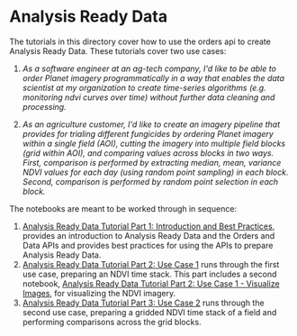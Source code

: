 # Analysis Ready Data

The tutorials in this directory cover how to use the orders api to create Analysis Ready Data. These tutorials cover two use cases:
1. *As a software engineer at an ag-tech company, I'd like to be able to order Planet imagery programmatically in a way that enables the data scientist at my organization to create time-series algorithms (e.g. monitoring ndvi curves over time) without further data cleaning and processing.*

2. *As an agriculture customer, I'd like to create an imagery pipeline that provides for trialing different fungicides by ordering Planet imagery within a single field (AOI), cutting the imagery into multiple field blocks (grid within AOI), and comparing values across blocks in two ways. First, comparison is performed by extracting median, mean, variance NDVI values for each day (using random point sampling) in each block. Second, comparison is performed by random point selection in each block.*

The notebooks are meant to be worked through in sequence:
1. [Analysis Ready Data Tutorial Part 1: Introduction and Best Practices](ard_1_intro_and_best_practices.ipynb), provides an introduction to Analysis Ready Data and the Orders and Data APIs and provides best practices for using the APIs to prepare Analysis Ready Data.
1. [Analysis Ready Data Tutorial Part 2: Use Case 1](ard_2_use_case_1.ipynb) runs through the first use case, preparing an NDVI time stack. This part includes a second notebook, [Analysis Ready Data Tutorial Part 2: Use Case 1 - Visualize Images](ard_2_use_case_1_visualize_images.ipynb), for visualizing the NDVI imagery.
1. [Analysis Ready Data Tutorial Part 3: Use Case 2](ard_3_use_case_2.ipynb) runs through the second use case, preparing a gridded NDVI time stack of a field and performing comparisons across the grid blocks.
